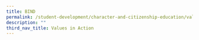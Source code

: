 ```yaml
---
title: BIND
permalink: /student-development/character-and-citizenship-education/values-in-action/bind
description: ""
third_nav_title: Values in Action
---
```

